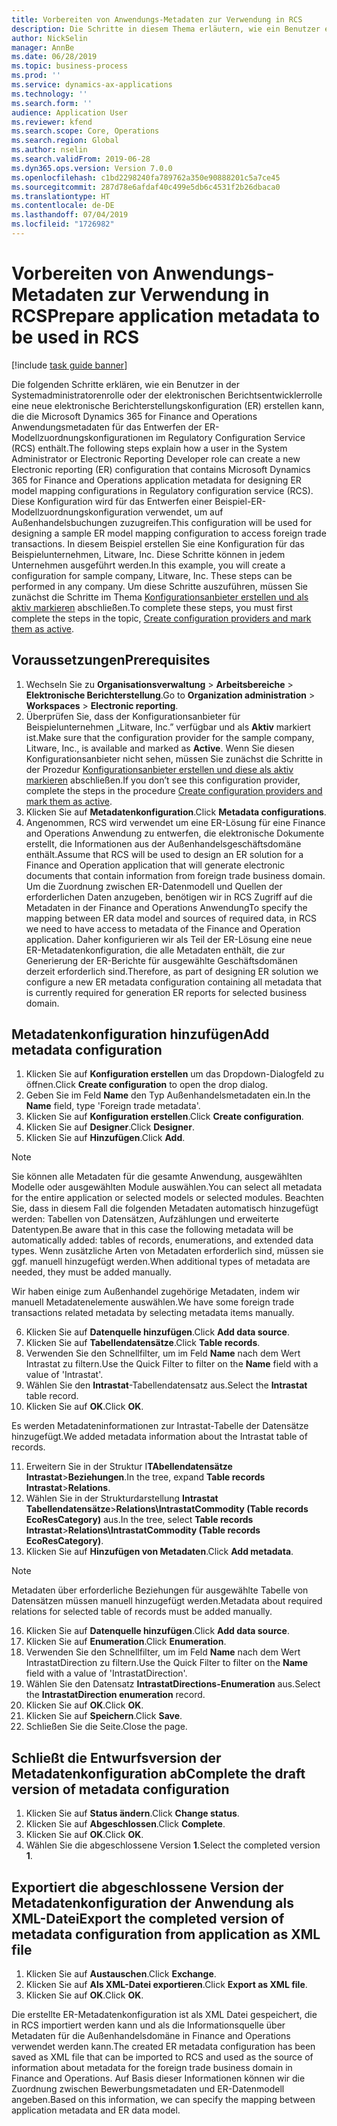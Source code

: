 ```yaml
---
title: Vorbereiten von Anwendungs-Metadaten zur Verwendung in RCS
description: Die Schritte in diesem Thema erläutern, wie ein Benutzer eine neue elektronische Berichterstellungskonfiguration (ER) erstellen kann, die die Finance and Operations Anwendungsmetadaten für das Entwerfen von Regulatory Configuration Service (RCS) enthält.
author: NickSelin
manager: AnnBe
ms.date: 06/28/2019
ms.topic: business-process
ms.prod: ''
ms.service: dynamics-ax-applications
ms.technology: ''
ms.search.form: ''
audience: Application User
ms.reviewer: kfend
ms.search.scope: Core, Operations
ms.search.region: Global
ms.author: nselin
ms.search.validFrom: 2019-06-28
ms.dyn365.ops.version: Version 7.0.0
ms.openlocfilehash: c1bd2298240fa789762a350e90888201c5a7ce45
ms.sourcegitcommit: 287d78e6afdaf40c499e5db6c4531f2b26dbaca0
ms.translationtype: HT
ms.contentlocale: de-DE
ms.lasthandoff: 07/04/2019
ms.locfileid: "1726982"
---
```

# <a name="prepare-application-metadata-to-be-used-in-rcs"></a><span data-ttu-id="03fda-103">Vorbereiten von Anwendungs-Metadaten zur Verwendung in RCS</span><span class="sxs-lookup"><span data-stu-id="03fda-103">Prepare application metadata to be used in RCS</span></span>
[!include [task guide banner](../../includes/task-guide-banner.md)]

<span data-ttu-id="03fda-104">Die folgenden Schritte erklären, wie ein Benutzer in der Systemadministratorenrolle oder der elektronischen Berichtsentwicklerrolle eine neue elektronische Berichterstellungskonfiguration (ER) erstellen kann, die die Microsoft Dynamics 365 for Finance and Operations Anwendungsmetadaten für das Entwerfen der ER-Modellzuordnungskonfigurationen im Regulatory Configuration Service (RCS) enthält.</span><span class="sxs-lookup"><span data-stu-id="03fda-104">The following steps explain how a user in the System Administrator or Electronic Reporting Developer role can create a new Electronic reporting (ER) configuration that contains Microsoft Dynamics 365 for Finance and Operations application metadata for designing ER model mapping configurations in Regulatory configuration service (RCS).</span></span> <span data-ttu-id="03fda-105">Diese Konfiguration wird für das Entwerfen einer Beispiel-ER-Modellzuordnungskonfiguration verwendet, um auf Außenhandelsbuchungen zuzugreifen.</span><span class="sxs-lookup"><span data-stu-id="03fda-105">This configuration will be used for designing a sample ER model mapping configuration to access foreign trade transactions.</span></span> <span data-ttu-id="03fda-106">In diesem Beispiel erstellen Sie eine Konfiguration für das Beispielunternehmen, Litware, Inc. Diese Schritte können in jedem Unternehmen ausgeführt werden.</span><span class="sxs-lookup"><span data-stu-id="03fda-106">In this example, you will create a configuration for sample company, Litware, Inc. These steps can be performed in any company.</span></span> <span data-ttu-id="03fda-107">Um diese Schritte auszuführen, müssen Sie zunächst die Schritte im Thema [Konfigurationsanbieter erstellen und als aktiv markieren](er-configuration-provider-mark-it-active-2016-11.md) abschließen.</span><span class="sxs-lookup"><span data-stu-id="03fda-107">To complete these steps, you must first complete the steps in the topic, [Create configuration providers and mark them as active](er-configuration-provider-mark-it-active-2016-11.md).</span></span>

## <a name="prerequisites"></a><span data-ttu-id="03fda-108">Voraussetzungen</span><span class="sxs-lookup"><span data-stu-id="03fda-108">Prerequisites</span></span>
1.  <span data-ttu-id="03fda-109">Wechseln Sie zu **Organisationsverwaltung**  >  **Arbeitsbereiche**  >  **Elektronische Berichterstellung**.</span><span class="sxs-lookup"><span data-stu-id="03fda-109">Go to **Organization administration** > **Workspaces** > **Electronic reporting**.</span></span> 
2.  <span data-ttu-id="03fda-110">Überprüfen Sie, dass der Konfigurationsanbieter für Beispielunternehmen „Litware, Inc.” verfügbar und als **Aktiv** markiert ist.</span><span class="sxs-lookup"><span data-stu-id="03fda-110">Make sure that the configuration provider for the sample company, Litware, Inc., is available and marked as **Active**.</span></span> <span data-ttu-id="03fda-111">Wenn Sie diesen Konfigurationsanbieter nicht sehen, müssen Sie zunächst die Schritte in der Prozedur [Konfigurationsanbieter erstellen und diese als aktiv markieren](er-configuration-provider-mark-it-active-2016-11.md) abschließen.</span><span class="sxs-lookup"><span data-stu-id="03fda-111">If you don’t see this configuration provider, complete the steps in the procedure [Create configuration providers and mark them as active](er-configuration-provider-mark-it-active-2016-11.md).</span></span> 
3.  <span data-ttu-id="03fda-112">Klicken Sie auf **Metadatenkonfiguration**.</span><span class="sxs-lookup"><span data-stu-id="03fda-112">Click **Metadata configurations**.</span></span> 
4.  <span data-ttu-id="03fda-113">Angenommen, RCS wird verwendet um eine ER-Lösung für eine Finance and Operations Anwendung zu entwerfen, die elektronische Dokumente erstellt, die Informationen aus der Außenhandelsgeschäftsdomäne enthält.</span><span class="sxs-lookup"><span data-stu-id="03fda-113">Assume that RCS will be used to design an ER solution for a Finance and Operation application that will generate electronic documents that contain information from foreign trade business domain.</span></span> <span data-ttu-id="03fda-114">Um die Zuordnung zwischen ER-Datenmodell und Quellen der erforderlichen Daten anzugeben, benötigen wir in RCS Zugriff auf die Metadaten in der Finance and Operations Anwendung</span><span class="sxs-lookup"><span data-stu-id="03fda-114">To specify the mapping between ER data model and sources of required data, in RCS we need to have access to metadata of the Finance and Operation application.</span></span> <span data-ttu-id="03fda-115">Daher konfigurieren wir als Teil der ER-Lösung eine neue ER-Metadatenkonfiguration, die alle Metadaten enthält, die zur Generierung der ER-Berichte für ausgewählte Geschäftsdomänen derzeit erforderlich sind.</span><span class="sxs-lookup"><span data-stu-id="03fda-115">Therefore, as part of designing ER solution we configure a new ER metadata configuration containing all metadata that is currently required for generation ER reports for selected business domain.</span></span> 

## <a name="add-metadata-configuration"></a><span data-ttu-id="03fda-116">Metadatenkonfiguration hinzufügen</span><span class="sxs-lookup"><span data-stu-id="03fda-116">Add metadata configuration</span></span> 
1.  <span data-ttu-id="03fda-117">Klicken Sie auf **Konfiguration erstellen** um das Dropdown-Dialogfeld zu öffnen.</span><span class="sxs-lookup"><span data-stu-id="03fda-117">Click **Create configuration** to open the drop dialog.</span></span> 
2.  <span data-ttu-id="03fda-118">Geben Sie im Feld **Name** den Typ Außenhandelsmetadaten ein.</span><span class="sxs-lookup"><span data-stu-id="03fda-118">In the **Name** field, type 'Foreign trade metadata'.</span></span> 
3.  <span data-ttu-id="03fda-119">Klicken Sie auf **Konfiguration erstellen**.</span><span class="sxs-lookup"><span data-stu-id="03fda-119">Click **Create configuration**.</span></span> 
4.  <span data-ttu-id="03fda-120">Klicken Sie auf **Designer**.</span><span class="sxs-lookup"><span data-stu-id="03fda-120">Click **Designer**.</span></span> 
5.  <span data-ttu-id="03fda-121">Klicken Sie auf **Hinzufügen**.</span><span class="sxs-lookup"><span data-stu-id="03fda-121">Click **Add**.</span></span> 
  
> [!NOTE]
> <span data-ttu-id="03fda-122">Sie können alle Metadaten für die gesamte Anwendung, ausgewählten Modelle oder ausgewählten Module auswählen.</span><span class="sxs-lookup"><span data-stu-id="03fda-122">You can select all metadata for the entire application or selected models or selected modules.</span></span> <span data-ttu-id="03fda-123">Beachten Sie, dass in diesem Fall die folgenden Metadaten automatisch hinzugefügt werden: Tabellen von Datensätzen, Aufzählungen und erweiterte Datentypen.</span><span class="sxs-lookup"><span data-stu-id="03fda-123">Be aware that in this case the following metadata will be automatically added: tables of records, enumerations, and extended data types.</span></span> <span data-ttu-id="03fda-124">Wenn zusätzliche Arten von Metadaten erforderlich sind, müssen sie ggf. manuell hinzugefügt werden.</span><span class="sxs-lookup"><span data-stu-id="03fda-124">When additional types of metadata are needed, they must be added manually.</span></span> 
 
<span data-ttu-id="03fda-125">Wir haben einige zum Außenhandel zugehörige Metadaten, indem wir manuell Metadatenelemente auswählen.</span><span class="sxs-lookup"><span data-stu-id="03fda-125">We have some foreign trade transactions related metadata by selecting metadata items manually.</span></span> 
  
6.  <span data-ttu-id="03fda-126">Klicken Sie auf **Datenquelle hinzufügen**.</span><span class="sxs-lookup"><span data-stu-id="03fda-126">Click **Add data source**.</span></span> 
7.  <span data-ttu-id="03fda-127">Klicken Sie auf **Tabellendatensätze**.</span><span class="sxs-lookup"><span data-stu-id="03fda-127">Click **Table records**.</span></span> 
8.  <span data-ttu-id="03fda-128">Verwenden Sie den Schnellfilter, um im Feld **Name** nach dem Wert Intrastat zu filtern.</span><span class="sxs-lookup"><span data-stu-id="03fda-128">Use the Quick Filter to filter on the **Name** field with a value of 'Intrastat'.</span></span> 
9.  <span data-ttu-id="03fda-129">Wählen Sie den **Intrastat**-Tabellendatensatz aus.</span><span class="sxs-lookup"><span data-stu-id="03fda-129">Select the **Intrastat** table record.</span></span> 
10. <span data-ttu-id="03fda-130">Klicken Sie auf **OK**.</span><span class="sxs-lookup"><span data-stu-id="03fda-130">Click **OK**.</span></span>
  
<span data-ttu-id="03fda-131">Es werden Metadateninformationen zur Intrastat-Tabelle der Datensätze hinzugefügt.</span><span class="sxs-lookup"><span data-stu-id="03fda-131">We added metadata information about the Intrastat table of records.</span></span> 
  
11. <span data-ttu-id="03fda-132">Erweitern Sie in der Struktur I**TAbellendatensätze Intrastat**\>**Beziehungen**.</span><span class="sxs-lookup"><span data-stu-id="03fda-132">In the tree, expand **Table records Intrastat**\>**Relations**.</span></span> 
12. <span data-ttu-id="03fda-133">Wählen Sie in der Strukturdarstellung **Intrastat Tabellendatensätze**\>**Relations\IntrastatCommodity (Table records EcoResCategory)** aus.</span><span class="sxs-lookup"><span data-stu-id="03fda-133">In the tree, select **Table records Intrastat**\>**Relations\IntrastatCommodity (Table records EcoResCategory)**.</span></span>   
13. <span data-ttu-id="03fda-134">Klicken Sie auf **Hinzufügen von Metadaten**.</span><span class="sxs-lookup"><span data-stu-id="03fda-134">Click **Add metadata**.</span></span> 
  
> [!NOTE]
> <span data-ttu-id="03fda-135">Metadaten über erforderliche Beziehungen für ausgewählte Tabelle von Datensätzen müssen manuell hinzugefügt werden.</span><span class="sxs-lookup"><span data-stu-id="03fda-135">Metadata about required relations for selected table of records must be added manually.</span></span> 
  
16. <span data-ttu-id="03fda-136">Klicken Sie auf **Datenquelle hinzufügen**.</span><span class="sxs-lookup"><span data-stu-id="03fda-136">Click **Add data source**.</span></span> 
17. <span data-ttu-id="03fda-137">Klicken Sie auf **Enumeration**.</span><span class="sxs-lookup"><span data-stu-id="03fda-137">Click **Enumeration**.</span></span> 
18. <span data-ttu-id="03fda-138">Verwenden Sie den Schnellfilter, um im Feld **Name** nach dem Wert IntrastatDirection zu filtern.</span><span class="sxs-lookup"><span data-stu-id="03fda-138">Use the Quick Filter to filter on the **Name** field with a value of 'IntrastatDirection'.</span></span> 
19. <span data-ttu-id="03fda-139">Wählen Sie den Datensatz **IntrastatDirections-Enumeration** aus.</span><span class="sxs-lookup"><span data-stu-id="03fda-139">Select the **IntrastatDirection enumeration** record.</span></span> 
20. <span data-ttu-id="03fda-140">Klicken Sie auf **OK**.</span><span class="sxs-lookup"><span data-stu-id="03fda-140">Click **OK**.</span></span> 
21. <span data-ttu-id="03fda-141">Klicken Sie auf **Speichern**.</span><span class="sxs-lookup"><span data-stu-id="03fda-141">Click **Save**.</span></span>  
22. <span data-ttu-id="03fda-142">Schließen Sie die Seite.</span><span class="sxs-lookup"><span data-stu-id="03fda-142">Close the page.</span></span> 
  
## <a name="complete-the-draft-version-of-metadata-configuration"></a><span data-ttu-id="03fda-143">Schließt die Entwurfsversion der Metadatenkonfiguration ab</span><span class="sxs-lookup"><span data-stu-id="03fda-143">Complete the draft version of metadata configuration</span></span>
1.  <span data-ttu-id="03fda-144">Klicken Sie auf **Status ändern**.</span><span class="sxs-lookup"><span data-stu-id="03fda-144">Click **Change status**.</span></span> 
2.  <span data-ttu-id="03fda-145">Klicken Sie auf **Abgeschlossen**.</span><span class="sxs-lookup"><span data-stu-id="03fda-145">Click **Complete**.</span></span> 
3.  <span data-ttu-id="03fda-146">Klicken Sie auf **OK**.</span><span class="sxs-lookup"><span data-stu-id="03fda-146">Click **OK**.</span></span> 
4.  <span data-ttu-id="03fda-147">Wählen Sie die abgeschlossene Version **1**.</span><span class="sxs-lookup"><span data-stu-id="03fda-147">Select the completed version **1**.</span></span> 
  
## <a name="export-the-completed-version-of-metadata-configuration-from-application-as-xml-file"></a><span data-ttu-id="03fda-148">Exportiert die abgeschlossene Version der Metadatenkonfiguration der Anwendung als XML-Datei</span><span class="sxs-lookup"><span data-stu-id="03fda-148">Export the completed version of metadata configuration from application as XML file</span></span>
1.  <span data-ttu-id="03fda-149">Klicken Sie auf **Austauschen**.</span><span class="sxs-lookup"><span data-stu-id="03fda-149">Click **Exchange**.</span></span> 
2.  <span data-ttu-id="03fda-150">Klicken Sie auf **Als XML-Datei exportieren**.</span><span class="sxs-lookup"><span data-stu-id="03fda-150">Click **Export as XML file**.</span></span> 
3.  <span data-ttu-id="03fda-151">Klicken Sie auf **OK**.</span><span class="sxs-lookup"><span data-stu-id="03fda-151">Click **OK**.</span></span> 
    
<span data-ttu-id="03fda-152">Die erstellte ER-Metadatenkonfiguration ist als XML Datei gespeichert, die in RCS importiert werden kann und als die Informationsquelle über Metadaten für die Außenhandelsdomäne in Finance and Operations verwendet werden kann.</span><span class="sxs-lookup"><span data-stu-id="03fda-152">The created ER metadata configuration has been saved as XML file that can be imported to RCS and used as the source of information about metadata for the foreign trade business domain in Finance and Operations.</span></span> <span data-ttu-id="03fda-153">Auf Basis dieser Informationen können wir die Zuordnung zwischen Bewerbungsmetadaten und ER-Datenmodell angeben.</span><span class="sxs-lookup"><span data-stu-id="03fda-153">Based on this information, we can specify the mapping between application metadata and ER data model.</span></span>
